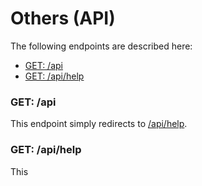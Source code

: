 # Others \(API\)

The following endpoints are described here:

* [GET: \/api](#get-api)
* [GET: \/api\/help](#get-apihelp)

### GET: \/api

This endpoint simply redirects to [\/api\/help](#get-apihelp).

### GET: \/api\/help

This

